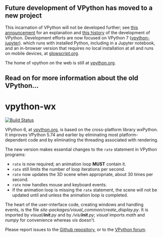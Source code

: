 ## Future development of VPython has moved to a new project

This incarnation of VPython will not be developed further; see [this announcement](http://vpython.org/contents/announcements/evolution.html) for an explanation and [this history](https://matterandinteractions.wordpress.com/2016/04/27/a-time-line-for-vpython-development/) of the development of VPython. Development efforts are now focused on VPython 7 ([vpython-jupyter](https://github.com/BruceSherwood/vpython-jupyter)). which runs with installed Python, including in a Jupyter notebook, and an in-browser version that requires no local installation at all and runs on mobile devices, at [glowscript.org](http://glowscript.org).

The home of vpython on the web is still at [vpython.org](http://vpython.org).

## Read on for more information about the old VPython...

vpython-wx
==========

[![Build Status](https://travis-ci.org/BruceSherwood/vpython-wx.png?branch=master,stable)](https://travis-ci.org/BruceSherwood/vpython-wx)

VPython 6, at [vpython.org](http://vpython.org), is based on the
cross-platform library wxPython. It improves VPython 5.74 and earlier by
eliminating most platform-dependent code and by eliminating the
threading associated with rendering.

The new version makes essential changes to the `rate` statement in VPython
programs:

* `rate` is now required; an animation loop **MUST** contain it.
* `rate` still limits the number of loop iterations per second.
* `rate` now updates the 3D scene when appropriate, about 30 times per second.
* `rate` now handles mouse and keyboard events.
* If the animation loop is missing the `rate` statement, the scene will not
   be updated until and unless the animation loop is completed.

The heart of the user-interface code, creating windows and handling events,
is the file *site-packages/visual_common/create_display.py*.  It is
imported by *visual/__init__.py* and by */vis/__init__.py*; *visual*
imports *math* and *numpy* for convenience whereas *vis* doesn't.

Please report issues to the
[Github repository](https://github.com/BruceSherwood/vpython-wx), or to the
[VPython forum](https://groups.google.com/forum/?fromgroups&hl=en#!forum/vpython-users).
